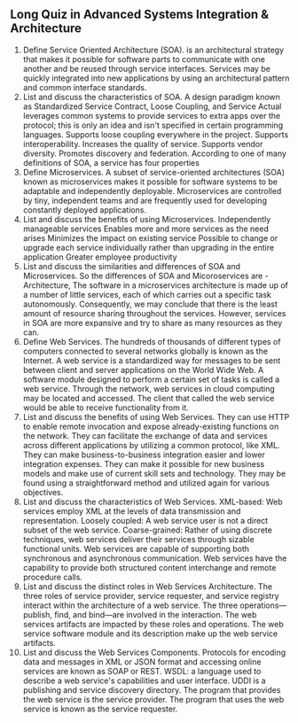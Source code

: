 ## Long Quiz in Advanced Systems Integration & Architecture
1. Define Service Oriented Architecture (SOA).
is an architectural strategy that makes it possible for software parts to communicate with one another and be reused through service interfaces. Services may be quickly integrated into new applications by using an architectural pattern and common interface standards.
2. List and discuss the characteristics of SOA.
 A design paradigm known as Standardized Service Contract, Loose Coupling, and Service Actual leverages common systems to provide services to extra apps over the protocol; this is only an idea and isn't specified in certain programming languages. Supports loose coupling everywhere in the project. Supports interoperability. Increases the quality of service. Supports vendor diversity. Promotes discovery and federation. According to one of many definitions of SOA, a service has four properties
3. Define Microservices.
A subset of service-oriented architectures (SOA) known as microservices makes it possible for software systems to be adaptable and independently deployable. Microservices are controlled by tiny, independent teams and are frequently used for developing constantly deployed applications.
4. List and discuss the benefits of using Microservices.
 Independently manageable services Enables more and more services as the need arises Minimizes the impact on existing service Possible to change or upgrade each service individually rather than upgrading in the entire application Greater employee productivity
5. List and discuss the similarities and differences of SOA and Microservices.
So the differences of SOA and Micoroservices are -Architecture, The software in a microservices architecture is made up of a number of little services, each of which carries out a specific task autonomously. Consequently, we may conclude that there is the least amount of resource sharing throughout the services. However, services in SOA are more expansive and try to share as many resources as they can.
6. Define Web Services.
The hundreds of thousands of different types of computers connected to several networks globally is known as the Internet. A web service is a standardized way for messages to be sent between client and server applications on the World Wide Web. A software module designed to perform a certain set of tasks is called a web service. Through the network, web services in cloud computing may be located and accessed.
The client that called the web service would be able to receive functionality from it.
7. List and discuss the benefits of using Web Services.
They can use HTTP to enable remote invocation and expose already-existing functions on the network.
They can facilitate the exchange of data and services across different applications by utilizing a common protocol, like XML.
They can make business-to-business integration easier and lower integration expenses.
They can make it possible for new business models and make use of current skill sets and technology.
They may be found using a straightforward method and utilized again for various objectives.
8. List and discuss the characteristics of Web Services.
XML-based: Web services employ XML at the levels of data transmission and representation.
Loosely coupled: A web service user is not a direct subset of the web service.
Coarse-grained: Rather of using discrete techniques, web services deliver their services through sizable functional units.
Web services are capable of supporting both synchronous and asynchronous communication.
Web services have the capability to provide both structured content interchange and remote procedure calls.
9. List and discuss the distinct roles in Web Services Architecture.
The three roles of service provider, service requester, and service registry interact within the architecture of a web service. The three operations—publish, find, and bind—are involved in the interaction. The web services artifacts are impacted by these roles and operations. The web service software module and its description make up the web service artifacts.
10. List and discuss the Web Services Components.
Protocols for encoding data and messages in XML or JSON format and accessing online services are known as SOAP or REST.
WSDL: a language used to describe a web service's capabilities and user interface.
UDDI is a publishing and service discovery directory.
The program that provides the web service is the service provider.
The program that uses the web service is known as the service requester.
